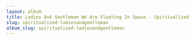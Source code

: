 ```yaml
---
layout: album
title: Ladies And Gentleman We Are Floating In Space - Spiritualized
slug: spiritualized-ladiesandgentleman
album_slug: spiritualized-ladiesandgentleman
---
```

